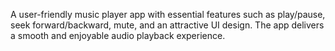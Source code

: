 A user-friendly music player app with essential features such as play/pause, seek forward/backward, mute, and an attractive UI design.
The app delivers a smooth and enjoyable audio playback experience.

